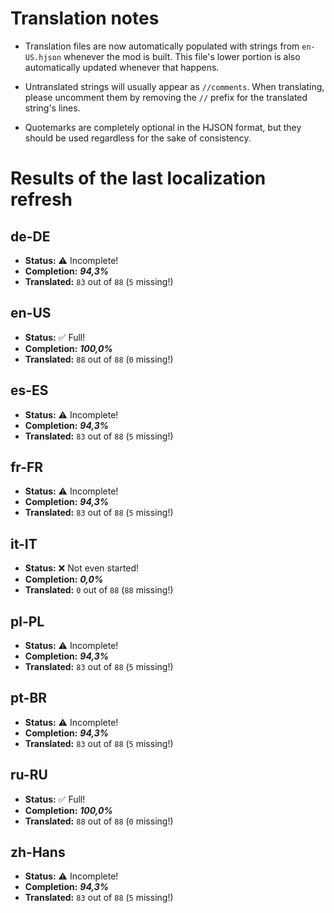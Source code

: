 # Translation notes
- Translation files are now automatically populated with strings from `en-US.hjson` whenever the mod is built. This file's lower portion is also automatically updated whenever that happens.

- Untranslated strings will usually appear as `//comments`. When translating, please uncomment them by removing the `//` prefix for the translated string's lines.

- Quotemarks are completely optional in the HJSON format, but they should be used regardless for the sake of consistency.

# Results of the last localization refresh

## de-DE
- **Status:** ⚠️ Incomplete!
- **Completion:** ***94,3%***
- **Translated:** `83` out of `88` (`5` missing!)

## en-US
- **Status:** ✅ Full!
- **Completion:** ***100,0%***
- **Translated:** `88` out of `88` (`0` missing!)

## es-ES
- **Status:** ⚠️ Incomplete!
- **Completion:** ***94,3%***
- **Translated:** `83` out of `88` (`5` missing!)

## fr-FR
- **Status:** ⚠️ Incomplete!
- **Completion:** ***94,3%***
- **Translated:** `83` out of `88` (`5` missing!)

## it-IT
- **Status:** ❌ Not even started!
- **Completion:** ***0,0%***
- **Translated:** `0` out of `88` (`88` missing!)

## pl-PL
- **Status:** ⚠️ Incomplete!
- **Completion:** ***94,3%***
- **Translated:** `83` out of `88` (`5` missing!)

## pt-BR
- **Status:** ⚠️ Incomplete!
- **Completion:** ***94,3%***
- **Translated:** `83` out of `88` (`5` missing!)

## ru-RU
- **Status:** ✅ Full!
- **Completion:** ***100,0%***
- **Translated:** `88` out of `88` (`0` missing!)

## zh-Hans
- **Status:** ⚠️ Incomplete!
- **Completion:** ***94,3%***
- **Translated:** `83` out of `88` (`5` missing!)

